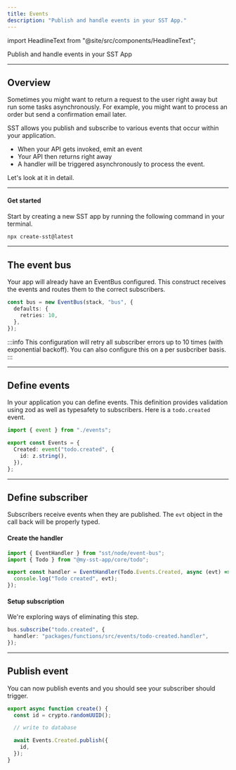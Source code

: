 ```yaml
---
title: Events
description: "Publish and handle events in your SST App."
---
```


import HeadlineText from "@site/src/components/HeadlineText";

<HeadlineText>

Publish and handle events in your SST App

</HeadlineText>

---

## Overview

Sometimes you might want to return a request to the user right away but run some tasks asynchronously. For example, you might want to process an order but send a confirmation email later.

SST allows you publish and subscribe to various events that occur within your application.

- When your API gets invoked, emit an event
- Your API then returns right away
- A handler will be triggered asynchronously to process the event.

Let's look at it in detail.

---

#### Get started

Start by creating a new SST app by running the following command in your terminal.

```bash
npx create-sst@latest
```

---

## The event bus

Your app will already have an EventBus configured. This construct receives the events and routes them to the correct subscribers.

```ts title="stacks/MyStack.ts"
const bus = new EventBus(stack, "bus", {
  defaults: {
    retries: 10,
  },
});
```

:::info
This configuration will retry all subscriber errors up to 10 times (with exponential backoff). You can also configure this on a per susbcriber basis.
:::

---
## Define events

In your application you can define events. This definition provides validation using zod as well as typesafety to subscribers. Here is a `todo.created` event.


```ts title="packages/core/src/todo.ts"
import { event } from "./events";

export const Events = {
  Created: event("todo.created", {
    id: z.string(),
  }),
};
```
---

## Define subscriber

Subscribers receive events when they are published. The `evt` object in the call back will be properly typed.

#### Create the handler

```ts title="packages/functions/src/events/todo-created.ts"
import { EventHandler } from "sst/node/event-bus";
import { Todo } from "@my-sst-app/core/todo";

export const handler = EventHandler(Todo.Events.Created, async (evt) => {
  console.log("Todo created", evt);
});
```

#### Setup subscription
We're exploring ways of eliminating this step.

```ts title="stacks/MyStack.ts"
bus.subscribe("todo.created", {
  handler: "packages/functions/src/events/todo-created.handler",
});
```

---

## Publish event

You can now publish events and you should see your subscriber should trigger.

```ts title="packages/core/src/todo.ts"
export async function create() {
  const id = crypto.randomUUID();

  // write to database

  await Events.Created.publish({
    id,
  });
}
```
